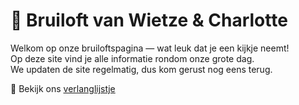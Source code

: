 # 💍 Bruiloft van Wietze & Charlotte

Welkom op onze bruiloftspagina — wat leuk dat je een kijkje neemt!  
Op deze site vind je alle informatie rondom onze grote dag.  
We updaten de site regelmatig, dus kom gerust nog eens terug.

🎁 Bekijk ons [verlanglijstje](https://www.mijnverlanglijst.eu/v/0xydk4/bruiloft-wietze-en-charlotte)
